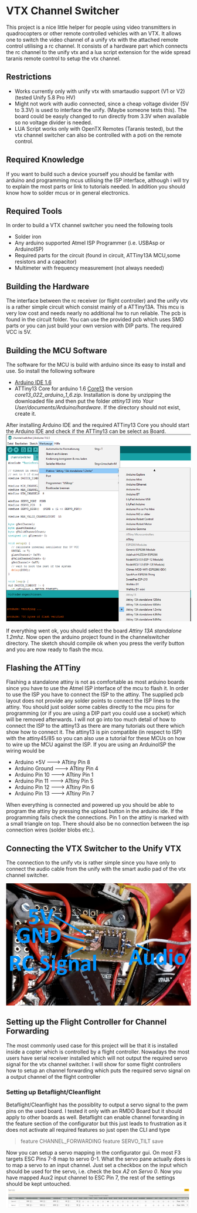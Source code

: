 # VTX Channel Switcher

This project is a nice little helper for people using video transmitters in quadrocopters or other remote controlled vehicles with an VTX. It allows one to switch the video channel of a unify vtx with the attached remote control utilising a rc channel. It consists of a hardware part which connects the rc channel to the unify vtx and a lua script extension for the wide spread taranis remote control to setup the vtx channel.

## Restrictions

* Works currently only with unify vtx with smartaudio support (V1 or V2) (tested Unify 5.8 Pro HV)
* Might not work with audio connected, since a cheap voltage divider (5V to 3.3V) is used to interface the unify. (Maybe someone tests this). The board could be easyly changed to run directly from 3.3V when available so no voltage divider is needed.
* LUA Script works only with OpenTX Remotes (Taranis tested), but the vtx channel switcher can also be controlled with a poti on the remote control.

## Required Knowledge

If you want to build such a device yourself you should be familar with arduino and programming mcus utilising the ISP interface, although i will try to explain the most parts or link to tutorials needed. In addition you should know how to solder mcus or in general electronics.

## Required Tools

In order to build a VTX channel switcher you need the following tools

* Solder iron
* Any arduino supported Atmel ISP Programmer (i.e. USBAsp or ArduinoISP)
* Required parts for the circuit (found in circuit, ATTiny13A MCU,some resistors and a capacitor)
* Multimeter with frequency measurement (not always needed)

## Building the Hardware

The interface between the rc receiver (or flight controller) and the unify vtx is a rather simple circuit which consist mainly of a ATTiny13A. This mcu is very low cost and needs nearly no additional hw to run reliable. The pcb is found in the circuit folder. You can use the provided pcb which uses SMD parts or you can just build your own version with DIP parts. The required VCC is 5V.

## Building the MCU Software 

The software for the MCU is build with arduino since its easy to install and use. So install the following software

* [Arduino IDE 1.6](https://www.arduino.cc/)
* ATTiny13 Core for arduino 1.6 [Core13](https://sourceforge.net/projects/ard-core13/?source=navbar)  the version *core13_022_arduino_1_6.zip*. Installation is done by unzipping the downloaded file and then put the folder *attiny13* into *Your User/documents/Arduino/hardware*. If the directory should not exist, create it.

After installing Arduino IDE and the required ATTiny13 Core you should start the Arduino IDE and check if the ATTiny13 can be select as Board. ![Arduino Board Selection](/images/arduino_attiny13a_board.png)

If everything went ok, you should select the board *Attiny 13A standalone 1.2mhz*. Now open the arduino project found in the channelswitcher directory. The sketch should compile ok when you press the verify button and you are now ready to flash the mcu.

## Flashing the ATTiny

Flashing a standalone attiny is not as comfortable as most arduino boards since you have to use the Atmel ISP interface of the mcu to flash it. In order to use the ISP you have to connect the ISP to the attiny. The supplied pcb layout does not provide any solder points to connect the ISP lines to the attiny. You should just solder some cables directly to the mcu pins for programming (or if you are using a DIP part you could use a socket) which will be removed afterwards. I will not go into too much detail of how to connect the ISP to the attiny13 as there are many tutorials out there which show how to connect it. The attiny13 is pin compatible (in respect to ISP) with the attiny45/85 so you can also use a tutorial for these MCUs on how to wire up the MCU against the ISP. If you are using an ArduinoISP the wiring would be 

* Arduino +5V      --->  ATtiny Pin 8
* Arduino Ground --->  ATtiny Pin 4
* Arduino Pin 10   --->  ATtiny Pin 1
* Arduino Pin 11    --->  ATtiny Pin 5
* Arduino Pin 12    --->  ATtiny Pin 6
* Arduino Pin 13    --->  ATtiny Pin 7

When everything is connected and powered up you should be able to program the attiny by pressing the upload button in the arduino ide. If the programming fails check the connections. Pin 1 on the attiny is marked with a small triangle on top. There should also be no connection between the isp connection wires (solder blobs etc.).

## Connecting the VTX Switcher to the Unify VTX

The connection to the unify vtx is rather simple since you have only to connect the audio cable from the unify with the smart audio pad of the vtx channel switcher.

![Board Wiring](/images/board_wiring.jpg)

## Setting up the Flight Controller for Channel Forwarding

The most commonly used case for this project will be that it is installed inside a copter which is controlled by a flight controller. Nowadays the most users have serial receiver installed which will not output the required servo signal for the vtx channel switcher. I will show for some flight controllers how to setup an channel forwarding which puts the required servo signal on a output channel of the flight controller

### Setting up Betaflight/Cleanflight

Betaflight/Cleanflight has the possiblity to output a servo signal to the pwm pins on the used board. I tested it only with an RMDO Board but it should apply to other boards as well. Betaflight can enable channel forwarding in the feature section of the configurator but this just leads to frustration as it does not activate all required features so just open the CLI and type

> feature CHANNEL_FORWARDING 
> feature SERVO_TILT
> save

Now you can setup a servo mapping in the configurator gui. On most F3 targets ESC Pins 7-8 map to servo 0-1. What the servo pane actually does is to map a servo to an input channel. Just set a checkbox on the input which should be used for the servo, i.e. check the box *A2* on *Servo 0*. Now you have mapped Aux2 input channel to ESC Pin 7, the rest of the settings should be kept untouched.
![Servo Mapping](/images/servo_mapping.png)











 
  



